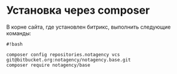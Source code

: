 # Установка через composer #

В корне сайта, где установлен битрикс, выполнить следующие команды:

```
#!bash

composer config repositories.notagency vcs git@bitbucket.org:notagency/notagency.base.git
composer require notagency/base

```